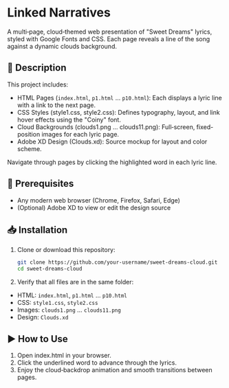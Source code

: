 # Linked Narratives

A multi‑page, cloud‑themed web presentation of "Sweet Dreams" lyrics, styled with Google Fonts and CSS. Each page reveals a line of the song against a dynamic clouds background.

## 📖 Description

This project includes:

- HTML Pages (`index.html`, `p1.html` ... `p10.html`): Each displays a lyric line with a link to the next page.
- CSS Styles (style1.css, style2.css): Defines typography, layout, and link hover effects using the "Coiny" font.
- Cloud Backgrounds (clouds1.png ... clouds11.png): Full‑screen, fixed-position images for each lyric page.
- Adobe XD Design (Clouds.xd): Source mockup for layout and color scheme.

Navigate through pages by clicking the highlighted word in each lyric line.

## 🚀 Prerequisites

- Any modern web browser (Chrome, Firefox, Safari, Edge)
- (Optional) Adobe XD to view or edit the design source

## 📥 Installation

1. Clone or download this repository:
   ```bash
   git clone https://github.com/your-username/sweet-dreams-cloud.git
   cd sweet-dreams-cloud
   ```
3. Verify that all files are in the same folder:

- HTML: `index.html`, `p1.html` … `p10.html`
- CSS: `style1.css`, `style2.css`
- Images: `clouds1.png` … `clouds11.png`
- Design: `Clouds.xd`

## ▶️ How to Use

1. Open index.html in your browser.
2. Click the underlined word to advance through the lyrics.
3. Enjoy the cloud‑backdrop animation and smooth transitions between pages.
